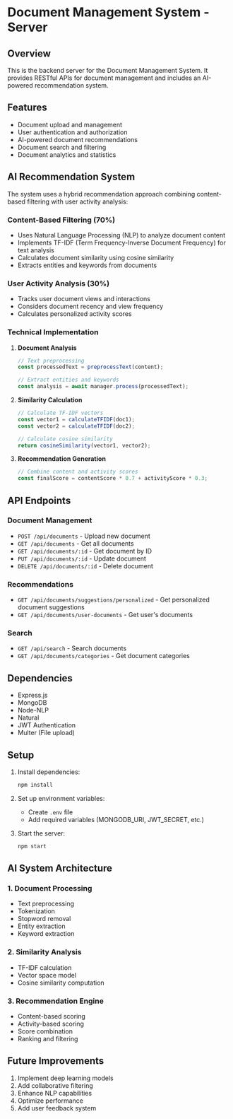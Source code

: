 # Document Management System - Server

## Overview

This is the backend server for the Document Management System. It provides RESTful APIs for document management and includes an AI-powered recommendation system.

## Features

- Document upload and management
- User authentication and authorization
- AI-powered document recommendations
- Document search and filtering
- Document analytics and statistics

## AI Recommendation System

The system uses a hybrid recommendation approach combining content-based filtering with user activity analysis:

### Content-Based Filtering (70%)

- Uses Natural Language Processing (NLP) to analyze document content
- Implements TF-IDF (Term Frequency-Inverse Document Frequency) for text analysis
- Calculates document similarity using cosine similarity
- Extracts entities and keywords from documents

### User Activity Analysis (30%)

- Tracks user document views and interactions
- Considers document recency and view frequency
- Calculates personalized activity scores

### Technical Implementation

1. **Document Analysis**

   ```javascript
   // Text preprocessing
   const processedText = preprocessText(content);

   // Extract entities and keywords
   const analysis = await manager.process(processedText);
   ```

2. **Similarity Calculation**

   ```javascript
   // Calculate TF-IDF vectors
   const vector1 = calculateTFIDF(doc1);
   const vector2 = calculateTFIDF(doc2);

   // Calculate cosine similarity
   return cosineSimilarity(vector1, vector2);
   ```

3. **Recommendation Generation**
   ```javascript
   // Combine content and activity scores
   const finalScore = contentScore * 0.7 + activityScore * 0.3;
   ```

## API Endpoints

### Document Management

- `POST /api/documents` - Upload new document
- `GET /api/documents` - Get all documents
- `GET /api/documents/:id` - Get document by ID
- `PUT /api/documents/:id` - Update document
- `DELETE /api/documents/:id` - Delete document

### Recommendations

- `GET /api/documents/suggestions/personalized` - Get personalized document suggestions
- `GET /api/documents/user-documents` - Get user's documents

### Search

- `GET /api/search` - Search documents
- `GET /api/documents/categories` - Get document categories

## Dependencies

- Express.js
- MongoDB
- Node-NLP
- Natural
- JWT Authentication
- Multer (File upload)

## Setup

1. Install dependencies:

   ```bash
   npm install
   ```

2. Set up environment variables:

   - Create `.env` file
   - Add required variables (MONGODB_URI, JWT_SECRET, etc.)

3. Start the server:
   ```bash
   npm start
   ```

## AI System Architecture

### 1. Document Processing

- Text preprocessing
- Tokenization
- Stopword removal
- Entity extraction
- Keyword extraction

### 2. Similarity Analysis

- TF-IDF calculation
- Vector space model
- Cosine similarity computation

### 3. Recommendation Engine

- Content-based scoring
- Activity-based scoring
- Score combination
- Ranking and filtering

## Future Improvements

1. Implement deep learning models
2. Add collaborative filtering
3. Enhance NLP capabilities
4. Optimize performance
5. Add user feedback system
